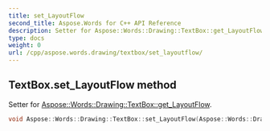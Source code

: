 ```yaml
---
title: set_LayoutFlow
second_title: Aspose.Words for C++ API Reference
description: Setter for Aspose::Words::Drawing::TextBox::get_LayoutFlow. 
type: docs
weight: 0
url: /cpp/aspose.words.drawing/textbox/set_layoutflow/
---
```

## TextBox.set_LayoutFlow method


Setter for [Aspose::Words::Drawing::TextBox::get_LayoutFlow](./get_layoutflow/).

```cpp
void Aspose::Words::Drawing::TextBox::set_LayoutFlow(Aspose::Words::Drawing::LayoutFlow value)
```

